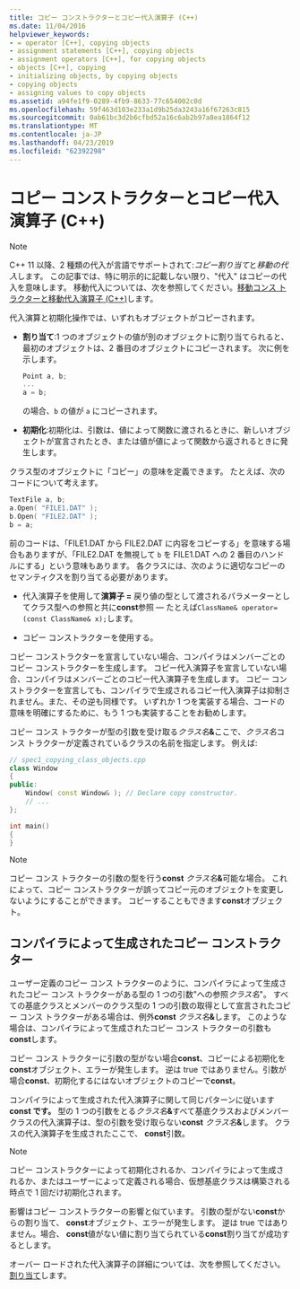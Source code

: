 ```yaml
---
title: コピー コンストラクターとコピー代入演算子 (C++)
ms.date: 11/04/2016
helpviewer_keywords:
- = operator [C++], copying objects
- assignment statements [C++], copying objects
- assignment operators [C++], for copying objects
- objects [C++], copying
- initializing objects, by copying objects
- copying objects
- assigning values to copy objects
ms.assetid: a94fe1f9-0289-4fb9-8633-77c654002c0d
ms.openlocfilehash: 59f463d103e233a1d9b25da3243a16f67263c815
ms.sourcegitcommit: 0ab61bc3d2b6cfbd52a16c6ab2b97a8ea1864f12
ms.translationtype: MT
ms.contentlocale: ja-JP
ms.lasthandoff: 04/23/2019
ms.locfileid: "62392298"
---
```

# <a name="copy-constructors-and-copy-assignment-operators-c"></a>コピー コンストラクターとコピー代入演算子 (C++)

> [!NOTE]
> C++ 11 以降、2 種類の代入が言語でサポートされて:*コピー割り当て*と*移動の代入*します。 この記事では、特に明示的に記載しない限り、"代入" はコピーの代入を意味します。 移動代入については、次を参照してください。[移動コンス トラクターと移動代入演算子 (C++)](move-constructors-and-move-assignment-operators-cpp.md)します。
>
> 代入演算と初期化操作では、いずれもオブジェクトがコピーされます。

- **割り当て**:1 つのオブジェクトの値が別のオブジェクトに割り当てられると、最初のオブジェクトは、2 番目のオブジェクトにコピーされます。 次に例を示します。

    ```cpp
    Point a, b;
    ...
    a = b;
    ```

   の場合、`b` の値が `a` にコピーされます。

- **初期化**:初期化は、引数は、値によって関数に渡されるときに、新しいオブジェクトが宣言されたとき、または値が値によって関数から返されるときに発生します。

クラス型のオブジェクトに「コピー」の意味を定義できます。 たとえば、次のコードについて考えます。

```cpp
TextFile a, b;
a.Open( "FILE1.DAT" );
b.Open( "FILE2.DAT" );
b = a;
```

前のコードは、「FILE1.DAT から FILE2.DAT に内容をコピーする」を意味する場合もありますが、「FILE2.DAT を無視して `b` を FILE1.DAT への 2 番目のハンドルにする」という意味もあります。 各クラスには、次のように適切なコピーのセマンティクスを割り当てる必要があります。

- 代入演算子を使用して**演算子 =** 戻り値の型として渡されるパラメーターとしてクラス型への参照と共に**const**参照 — たとえば`ClassName& operator=(const ClassName& x);`します。

- コピー コンストラクターを使用する。

コピー コンストラクターを宣言していない場合、コンパイラはメンバーごとのコピー コンストラクターを生成します。  コピー代入演算子を宣言していない場合、コンパイラはメンバーごとのコピー代入演算子を生成します。 コピー コンストラクターを宣言しても、コンパイラで生成されるコピー代入演算子は抑制されません。また、その逆も同様です。 いずれか 1 つを実装する場合、コードの意味を明確にするために、もう 1 つも実装することをお勧めします。

コピー コンス トラクターが型の引数を受け取る<em>クラス名</em><strong>&</strong>ここで、*クラス名*コンス トラクターが定義されているクラスの名前を指定します。 例えば:

```cpp
// spec1_copying_class_objects.cpp
class Window
{
public:
    Window( const Window& ); // Declare copy constructor.
    // ...
};

int main()
{
}
```

> [!NOTE]
> コピー コンス トラクターの引数の型を行う**const** <em>クラス名</em><strong>&</strong>可能な場合。 これによって、コピー コンストラクターが誤ってコピー元のオブジェクトを変更しないようにすることができます。 コピーすることもできます**const**オブジェクト。

## <a name="compiler-generated-copy-constructors"></a>コンパイラによって生成されたコピー コンストラクター

ユーザー定義のコピー コンス トラクターのように、コンパイラによって生成されたコピー コンス トラクターがある型の 1 つの引数"への参照*クラス名*"。 すべての基底クラスとメンバーのクラス型の 1 つの引数の取得として宣言されたコピー コンス トラクターがある場合は、例外**const** <em>クラス名</em><strong>&</strong>します。 このような場合は、コンパイラによって生成されたコピー コンス トラクターの引数も**const**します。

コピー コンス トラクターに引数の型がない場合**const**、コピーによる初期化を**const**オブジェクト、エラーが発生します。 逆は true ではありません。引数が場合**const**、初期化するにはないオブジェクトのコピーで**const**。

コンパイラによって生成された代入演算子に関して同じパターンに従います**const です。** 型の 1 つの引数をとる<em>クラス名</em><strong>&</strong>すべて基底クラスおよびメンバー クラスの代入演算子は、型の引数を受け取らない**const** <em>クラス名</em><strong>&</strong>します。 クラスの代入演算子を生成されたここで、 **const**引数。

> [!NOTE]
> コピー コンストラクターによって初期化されるか、コンパイラによって生成されるか、またはユーザーによって定義される場合、仮想基底クラスは構築される時点で 1 回だけ初期化されます。

影響はコピー コンストラクターの影響と似ています。 引数の型がない**const**からの割り当て、 **const**オブジェクト、エラーが発生します。 逆は true ではありません。場合、 **const**値がない値に割り当てられている**const**割り当てが成功するとします。

オーバー ロードされた代入演算子の詳細については、次を参照してください。[割り当て](../cpp/assignment.md)します。